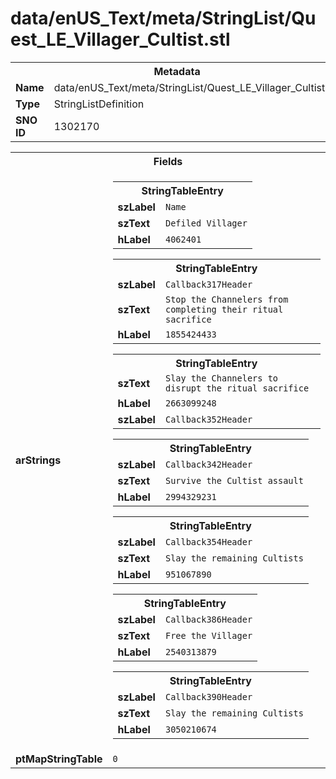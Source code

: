 <h1>data/enUS_Text/meta/StringList/Quest_LE_Villager_Cultist.stl</h1><table><tr><th colspan="100%">Metadata</th></tr><tr><td><b>Name</b></td><td>data/enUS_Text/meta/StringList/Quest_LE_Villager_Cultist.stl</td></tr><tr><td><b>Type</b></td><td>StringListDefinition</td></tr><tr><td><b>SNO ID</b></td><td>1302170</td></tr></table>

<table><tr><th colspan="100%">Fields</th></tr><tr><td><b>arStrings</b></td><td><table><tr><th colspan="100%">StringTableEntry</th></tr><tr><td><b>szLabel</b></td><td><code>Name</code></td></tr><tr><td><b>szText</b></td><td><code>Defiled Villager</code></td></tr><tr><td><b>hLabel</b></td><td><code>4062401</code></td></tr></table>


<table><tr><th colspan="100%">StringTableEntry</th></tr><tr><td><b>szLabel</b></td><td><code>Callback317Header</code></td></tr><tr><td><b>szText</b></td><td><code>Stop the Channelers from completing their ritual sacrifice</code></td></tr><tr><td><b>hLabel</b></td><td><code>1855424433</code></td></tr></table>


<table><tr><th colspan="100%">StringTableEntry</th></tr><tr><td><b>szText</b></td><td><code>Slay the Channelers to disrupt the ritual sacrifice</code></td></tr><tr><td><b>hLabel</b></td><td><code>2663099248</code></td></tr><tr><td><b>szLabel</b></td><td><code>Callback352Header</code></td></tr></table>


<table><tr><th colspan="100%">StringTableEntry</th></tr><tr><td><b>szLabel</b></td><td><code>Callback342Header</code></td></tr><tr><td><b>szText</b></td><td><code>Survive the Cultist assault</code></td></tr><tr><td><b>hLabel</b></td><td><code>2994329231</code></td></tr></table>


<table><tr><th colspan="100%">StringTableEntry</th></tr><tr><td><b>szLabel</b></td><td><code>Callback354Header</code></td></tr><tr><td><b>szText</b></td><td><code>Slay the remaining Cultists</code></td></tr><tr><td><b>hLabel</b></td><td><code>951067890</code></td></tr></table>


<table><tr><th colspan="100%">StringTableEntry</th></tr><tr><td><b>szLabel</b></td><td><code>Callback386Header</code></td></tr><tr><td><b>szText</b></td><td><code>Free the Villager</code></td></tr><tr><td><b>hLabel</b></td><td><code>2540313879</code></td></tr></table>


<table><tr><th colspan="100%">StringTableEntry</th></tr><tr><td><b>szLabel</b></td><td><code>Callback390Header</code></td></tr><tr><td><b>szText</b></td><td><code>Slay the remaining Cultists</code></td></tr><tr><td><b>hLabel</b></td><td><code>3050210674</code></td></tr></table>


</td></tr><tr><td><b>ptMapStringTable</b></td><td><code>0</code></td></tr></table>

